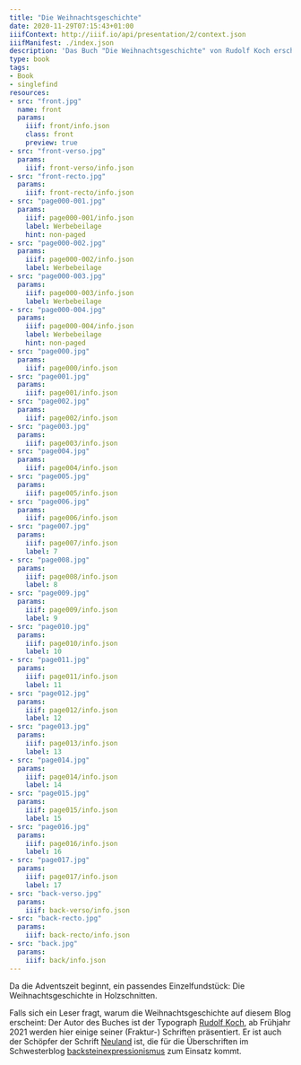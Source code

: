 ```yaml
---
title: "Die Weihnachtsgeschichte"
date: 2020-11-29T07:15:43+01:00
iiifContext: http://iiif.io/api/presentation/2/context.json
iiifManifest: ./index.json
description: 'Das Buch "Die Weihnachtsgeschichte" von Rudolf Koch erschien 1936 bei Insel-Verlag, Leipzig. <a class="worldcat" href="http://www.worldcat.org/oclc/476816936">&nbsp;</a>'
type: book
tags:
- Book
- singlefind
resources:
- src: "front.jpg"
  name: front
  params:
    iiif: front/info.json
    class: front
    preview: true
- src: "front-verso.jpg"
  params:
    iiif: front-verso/info.json
- src: "front-recto.jpg"
  params:
    iiif: front-recto/info.json
- src: "page000-001.jpg"
  params:
    iiif: page000-001/info.json
    label: Werbebeilage
    hint: non-paged
- src: "page000-002.jpg"
  params:
    iiif: page000-002/info.json
    label: Werbebeilage
- src: "page000-003.jpg"
  params:
    iiif: page000-003/info.json
    label: Werbebeilage
- src: "page000-004.jpg"
  params:
    iiif: page000-004/info.json
    label: Werbebeilage
    hint: non-paged
- src: "page000.jpg"
  params:
    iiif: page000/info.json
- src: "page001.jpg"
  params:
    iiif: page001/info.json
- src: "page002.jpg"
  params:
    iiif: page002/info.json
- src: "page003.jpg"
  params:
    iiif: page003/info.json
- src: "page004.jpg"
  params:
    iiif: page004/info.json
- src: "page005.jpg"
  params:
    iiif: page005/info.json
- src: "page006.jpg"
  params:
    iiif: page006/info.json
- src: "page007.jpg"
  params:
    iiif: page007/info.json
    label: 7
- src: "page008.jpg"
  params:
    iiif: page008/info.json
    label: 8
- src: "page009.jpg"
  params:
    iiif: page009/info.json
    label: 9
- src: "page010.jpg"
  params:
    iiif: page010/info.json
    label: 10
- src: "page011.jpg"
  params:
    iiif: page011/info.json
    label: 11
- src: "page012.jpg"
  params:
    iiif: page012/info.json
    label: 12
- src: "page013.jpg"
  params:
    iiif: page013/info.json
    label: 13
- src: "page014.jpg"
  params:
    iiif: page014/info.json
    label: 14
- src: "page015.jpg"
  params:
    iiif: page015/info.json
    label: 15
- src: "page016.jpg"
  params:
    iiif: page016/info.json
    label: 16
- src: "page017.jpg"
  params:
    iiif: page017/info.json
    label: 17
- src: "back-verso.jpg"
  params:
    iiif: back-verso/info.json
- src: "back-recto.jpg"
  params:
    iiif: back-recto/info.json
- src: "back.jpg"
  params:
    iiif: back/info.json
---
```


Da die Adventszeit beginnt, ein passendes Einzelfundstück: Die Weihnachtsgeschichte in Holzschnitten.

<!--more-->
Falls sich ein Leser fragt, warum die Weihnachtsgeschichte auf diesem Blog erscheint:
Der Autor des Buches ist der Typograph [Rudolf Koch](https://en.wikipedia.org/wiki/Rudolf_Koch), ab Frühjahr 2021 werden hier einige seiner (Fraktur-) Schriften präsentiert. Er ist auch der Schöpfer der Schrift [Neuland](https://en.wikipedia.org/wiki/Neuland) ist, die für die Überschriften im Schwesterblog [backsteinexpressionismus](https://backsteinexpressionismus.projektemacher.org/) zum Einsatz kommt.

